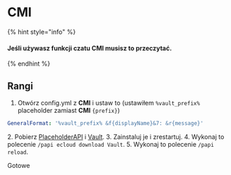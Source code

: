 # CMI

{% hint style="info" %}
#### Jeśli używasz funkcji czatu CMI musisz to przeczytać.
{% endhint %}

## Rangi

1. Otwórz config.yml z **CMI** i ustaw to (ustawiłem `%vault_prefix%` placeholder zamiast **CMI** `{prefix}`)

```yaml
GeneralFormat: '%vault_prefix% &f{displayName}&7: &r{message}'
```

2\. Pobierz [PlaceholderAPI](https://www.spigotmc.org/resources/placeholderapi.6245/) i [Vault](https://github.com/MilkBowl/Vault/releases/latest).
3\. Zainstaluj je i zrestartuj.
4. Wykonaj to polecenie `/papi ecloud download Vault`.
5. Wykonaj to polecenie `/papi reload`.

Gotowe
